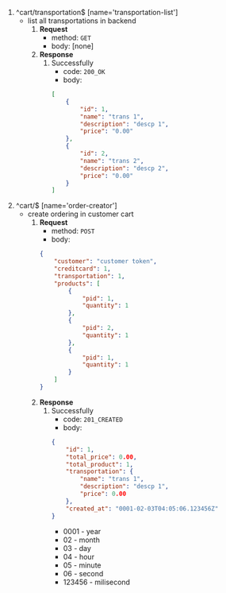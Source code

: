 1. ^cart/transportation$ [name='transportation-list']
    - list all transportations in backend
        1. **Request**
            - method: `GET`
            - body: [none]
        2. **Response**
            1. Successfully
                - code: `200_OK`
                - body:
                ```json
                [
                    {
                        "id": 1,
                        "name": "trans 1",
                        "description": "descp 1",
                        "price": "0.00"
                    },
                    {
                        "id": 2,
                        "name": "trans 2",
                        "description": "descp 2",
                        "price": "0.00"
                    }
                ]
                ```
2. ^cart/$ [name='order-creator']
    - create ordering in customer cart
        1. **Request**
            - method: `POST`
            - body:
            ```json
            {
                "customer": "customer token",
                "creditcard": 1,
                "transportation": 1,
                "products": [
                	{
                        "pid": 1,
                        "quantity": 1
                    },
                    {
                        "pid": 2,
                        "quantity": 1
                    },
                    {
                        "pid": 1,
                        "quantity": 1
                    }
                ]
            }
            ```
        2. **Response**
            1. Successfully
                - code: `201_CREATED`
                - body:
                ```json
                {
                    "id": 1,
                    "total_price": 0.00,
                    "total_product": 1,
                    "transportation": {
                        "name": "trans 1",
                        "description": "descp 1",
                        "price": 0.00
                    },
                    "created_at": "0001-02-03T04:05:06.123456Z"
                }
                ```
                - 0001 - year
                - 02 - month
                - 03 - day
                - 04 - hour
                - 05 - minute
                - 06 - second
                - 123456 - milisecond
